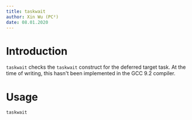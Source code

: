 ```yaml
---
title: taskwait
author: Xin Wu (PC²)
date: 08.01.2020
---
```


# Introduction

`taskwait` checks the `taskwait` construct for the deferred target task. At the
time of writing, this hasn't been implemented in the GCC 9.2 compiler.

# Usage

```bash
taskwait
```

